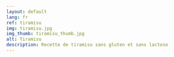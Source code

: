 ```yaml
---
layout: default
lang: fr
ref: tiramisu
img: tiramisu.jpg
img_thumb: tiramisu_thumb.jpg
alt: Tiramisu
description: Recette de tiramisu sans gluten et sans lactose
---
```

